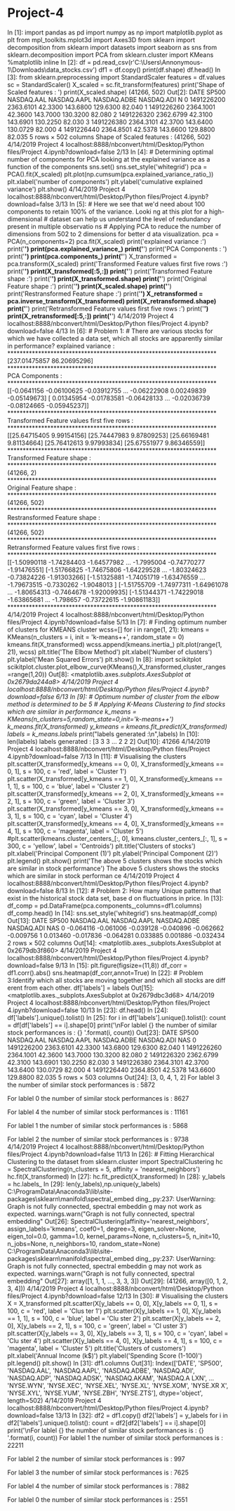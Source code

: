 # Project-4

In [1]: import pandas as pd import numpy as np import matplotlib.pyplot as plt from mpl_toolkits.mplot3d import Axes3D from sklearn import decomposition from sklearn import datasets import seaborn as sns from sklearn.decomposition import PCA from sklearn.cluster import KMeans %matplotlib inline 
In [2]: df = pd.read_csv(r'C:\Users\Annonymous-1\Downloads\data_stocks.csv') df1 = df.copy() print(df.shape) df.head() 
In [3]: from sklearn.preprocessing import StandardScaler features = df.values sc = StandardScaler() X_scaled = sc.fit_transform(features) print('Shape of Scaled features : ') print(X_scaled.shape) 
(41266, 502) Out[2]:
DATE SP500 NASDAQ.AAL NASDAQ.AAPL NASDAQ.ADBE NASDAQ.ADI N 0 1491226200 2363.6101 42.3300 143.6800 129.6300 82.040 1 1491226260 2364.1001 42.3600 143.7000 130.3200 82.080 2 1491226320 2362.6799 42.3100 143.6901 130.2250 82.030 3 1491226380 2364.3101 42.3700 143.6400 130.0729 82.000 4 1491226440 2364.8501 42.5378 143.6600 129.8800 82.035
5 rows × 502 columns
Shape of Scaled features :  (41266, 502) 
4/14/2019 Project 4
localhost:8888/nbconvert/html/Desktop/Python files/Project 4.ipynb?download=false 2/13
In [4]: # Determining optimal number of components for PCA looking at the explained variance as a function of the components sns.set() sns.set_style('whitegrid') pca = PCA().fit(X_scaled) plt.plot(np.cumsum(pca.explained_variance_ratio_)) plt.xlabel('number of components') plt.ylabel('cumulative explained variance') plt.show() 
4/14/2019 Project 4
localhost:8888/nbconvert/html/Desktop/Python files/Project 4.ipynb?download=false 3/13
In [5]: # Here we see that we'd need about 100 components to retain 100% of the variance. Looki ng at this plot for a high-dimensional  # dataset can help us understand the level of redundancy present in multiple observatio ns # Applying PCA to reduce the number of dimensions from 502 to 2 dimensions for better d ata visualization. pca = PCA(n_components=2) pca.fit(X_scaled) print('explained variance :') print('********************************************************************') print(pca.explained_variance_) print('********************************************************************') print('PCA Components : ') print('********************************************************************') print(pca.components_) print('********************************************************************') X_transformed = pca.transform(X_scaled) print('Transformed Feature values first five rows :') print('********************************************************************') print(X_transformed[:5,:]) print('********************************************************************') print('Transformed Feature shape :') print('********************************************************************') print(X_transformed.shape) print('********************************************************************') print('Original Feature shape :') print('********************************************************************') print(X_scaled.shape) print('********************************************************************') print('Restransformed Feature shape :') print('********************************************************************') X_retransformed = pca.inverse_transform(X_transformed) print(X_retransformed.shape) print('********************************************************************') print('Retransformed Feature values first five rows :') print('********************************************************************') print(X_retransformed[:5,:]) print('********************************************************************') 
4/14/2019 Project 4
localhost:8888/nbconvert/html/Desktop/Python files/Project 4.ipynb?download=false 4/13
In [6]: # Problem 1: # There are various stocks for which we have collected a data set, which all stocks are apparently similar in performance? 
explained variance : ******************************************************************** [237.01475857  86.20695296] ******************************************************************** PCA Components :  ******************************************************************** [[-0.0641156  -0.06100625 -0.03912755 ... -0.06222908  0.00249839   -0.05149673]  [ 0.01345954 -0.01783581 -0.06428133 ... -0.02036739 -0.08124665   -0.05945237]] ******************************************************************** Transformed Feature values first five rows : ******************************************************************** [[25.64715405  9.99154156]  [25.74447983  9.87809253]  [25.66169481  9.81134664]  [25.76412613  9.97993834]  [25.67551977  9.86346559]] ******************************************************************** Transformed Feature shape : ******************************************************************** (41266, 2) ******************************************************************** Original Feature shape : ******************************************************************** (41266, 502) ******************************************************************** Restransformed Feature shape : ******************************************************************** (41266, 502) ******************************************************************** Retransformed Feature values first five rows : ******************************************************************** [[-1.50990118 -1.74284403 -1.64577982 ... -1.7995004  -0.74770277   -1.91476551]  [-1.51766825 -1.74675806 -1.64229528 ... -1.80324623 -0.73824226   -1.91303266]  [-1.51325881 -1.74051719 -1.63476559 ... -1.79673515 -0.7330262   -1.9048013 ]  [-1.51755709 -1.74977311 -1.64961078 ... -1.80654313 -0.7464678   -1.92009935]  [-1.51344371 -1.74229018 -1.63865681 ... -1.798657   -0.73722615   -1.90861183]] ******************************************************************** 
4/14/2019 Project 4
localhost:8888/nbconvert/html/Desktop/Python files/Project 4.ipynb?download=false 5/13
In [7]: # Finding optimum number of clusters for KMEANS cluster 
wcss=[] for i in range(1, 21):    kmeans = KMeans(n_clusters = i, init = 'k-means++', random_state = 0)    kmeans.fit(X_transformed)    wcss.append(kmeans.inertia_) plt.plot(range(1, 21), wcss) plt.title('The Elbow Method') plt.xlabel('Number of clusters') plt.ylabel('Mean Squared Errors') plt.show() 
In [8]: import scikitplot scikitplot.cluster.plot_elbow_curve(KMeans(),X_transformed,cluster_ranges=range(1,20)) Out[8]: <matplotlib.axes._subplots.AxesSubplot at 0x2679da244a8>
4/14/2019 Project 4
localhost:8888/nbconvert/html/Desktop/Python files/Project 4.ipynb?download=false 6/13
In [9]: # Optimum number of cluster from the elbow method is determined to be 5 # Applying K-Means Clustering to find stocks which are similar in performance 
k_means = KMeans(n_clusters=5,random_state=0,init='k-means++') k_means.fit(X_transformed) y_kmeans = kmeans.fit_predict(X_transformed) labels = k_means.labels_ print("labels generated :\n",labels) 
In [10]: len(labels) 
labels generated :  [3 3 3 ... 2 2 2] 
Out[10]: 41266
4/14/2019 Project 4
localhost:8888/nbconvert/html/Desktop/Python files/Project 4.ipynb?download=false 7/13
In [11]: # Visualising the clusters 
plt.scatter(X_transformed[y_kmeans == 0, 0], X_transformed[y_kmeans == 0, 1], s = 100, c = 'red', label = 'Cluster 1') plt.scatter(X_transformed[y_kmeans == 1, 0], X_transformed[y_kmeans == 1, 1], s = 100, c = 'blue', label = 'Cluster 2') plt.scatter(X_transformed[y_kmeans == 2, 0], X_transformed[y_kmeans == 2, 1], s = 100, c = 'green', label = 'Cluster 3') plt.scatter(X_transformed[y_kmeans == 3, 0], X_transformed[y_kmeans == 3, 1], s = 100, c = 'cyan', label = 'Cluster 4') plt.scatter(X_transformed[y_kmeans == 4, 0], X_transformed[y_kmeans == 4, 1], s = 100, c = 'magenta', label = 'Cluster 5') #plt.scatter(kmeans.cluster_centers_[:, 0], kmeans.cluster_centers_[:, 1], s = 300, c = 'yellow', label = 'Centroids') plt.title('Clusters of stocks') plt.xlabel('Principal Component (1)') plt.ylabel('Principal Component (2)') plt.legend() plt.show() print('The above 5 clusters shows the stocks which are similar in stock performance') 
The above 5 clusters shows the stocks which are similar in stock performan ce 
4/14/2019 Project 4
localhost:8888/nbconvert/html/Desktop/Python files/Project 4.ipynb?download=false 8/13
In [12]: # Problem 2: How many Unique patterns that exist in the historical stock data set, base d on fluctuations in price. 
In [13]: df_comp = pd.DataFrame(pca.components_,columns=df1.columns) df_comp.head() 
In [14]: sns.set_style('whitegrid') sns.heatmap(df_comp) 
Out[13]:
DATE SP500 NASDAQ.AAL NASDAQ.AAPL NASDAQ.ADBE NASDAQ.ADI NAS 0 -0.064116 -0.061006 -0.039128 -0.040896 -0.062662 -0.009756 1 0.013460 -0.017836 -0.064281 0.033885 0.001886 -0.032434
2 rows × 502 columns
Out[14]: <matplotlib.axes._subplots.AxesSubplot at 0x2679db3f860>
4/14/2019 Project 4
localhost:8888/nbconvert/html/Desktop/Python files/Project 4.ipynb?download=false 9/13
In [15]: plt.figure(figsize=(11,8)) df_corr = df1.corr().abs() sns.heatmap(df_corr,annot=True) 
In [22]: # Problem 3:Identify which all stocks are moving together and which all stocks are diff erent from each other. 
df['labels'] = labels 
Out[15]: <matplotlib.axes._subplots.AxesSubplot at 0x2679dbc3d68>
4/14/2019 Project 4
localhost:8888/nbconvert/html/Desktop/Python files/Project 4.ipynb?download=false 10/13
In [23]: df.head() 
In [24]: df['labels'].unique().tolist() 
In [25]: for i in df['labels'].unique().tolist():    count = df[df['labels'] == i].shape[0]    print('\nFor lablel {} the number of similar stock performances is : {} '.format(i, count)) 
Out[23]:
DATE SP500 NASDAQ.AAL NASDAQ.AAPL NASDAQ.ADBE NASDAQ.ADI NAS 0 1491226200 2363.6101 42.3300 143.6800 129.6300 82.040 1 1491226260 2364.1001 42.3600 143.7000 130.3200 82.080 2 1491226320 2362.6799 42.3100 143.6901 130.2250 82.030 3 1491226380 2364.3101 42.3700 143.6400 130.0729 82.000 4 1491226440 2364.8501 42.5378 143.6600 129.8800 82.035
5 rows × 503 columns
Out[24]: [3, 0, 4, 1, 2]
For lablel 3 the number of similar stock performances is : 5872  
 
For lablel 0 the number of similar stock performances is : 8627  
 
For lablel 4 the number of similar stock performances is : 11161  
 
For lablel 1 the number of similar stock performances is : 5868  
 
For lablel 2 the number of similar stock performances is : 9738  
4/14/2019 Project 4
localhost:8888/nbconvert/html/Desktop/Python files/Project 4.ipynb?download=false 11/13
In [26]: # Fitting Hierarchical Clustering to the dataset from sklearn.cluster import SpectralClustering hc = SpectralClustering(n_clusters = 5, affinity = 'nearest_neighbors') hc.fit(X_transformed) 
In [27]: hc.fit_predict(X_transformed) 
In [28]: y_labels = hc.labels_ 
In [29]: len(y_labels),np.unique(y_labels) 
C:\ProgramData\Anaconda3\lib\site-packages\sklearn\manifold\spectral_embed ding_.py:237: UserWarning: Graph is not fully connected, spectral embeddin g may not work as expected.  warnings.warn("Graph is not fully connected, spectral embedding" Out[26]: SpectralClustering(affinity='nearest_neighbors', assign_labels='kmeans',           coef0=1, degree=3, eigen_solver=None, eigen_tol=0.0, gamma=1.0,           kernel_params=None, n_clusters=5, n_init=10, n_jobs=None,           n_neighbors=10, random_state=None)
C:\ProgramData\Anaconda3\lib\site-packages\sklearn\manifold\spectral_embed ding_.py:237: UserWarning: Graph is not fully connected, spectral embeddin g may not work as expected.  warnings.warn("Graph is not fully connected, spectral embedding" Out[27]: array([1, 1, 1, ..., 3, 3, 3])
Out[29]: (41266, array([0, 1, 2, 3, 4]))
4/14/2019 Project 4
localhost:8888/nbconvert/html/Desktop/Python files/Project 4.ipynb?download=false 12/13
In [30]: # Visualising the clusters X = X_transformed plt.scatter(X[y_labels == 0, 0], X[y_labels == 0, 1], s = 100, c = 'red', label = 'Clus ter 1') plt.scatter(X[y_labels == 1, 0], X[y_labels == 1, 1], s = 100, c = 'blue', label = 'Clu ster 2') plt.scatter(X[y_labels == 2, 0], X[y_labels == 2, 1], s = 100, c = 'green', label = 'Cl uster 3') plt.scatter(X[y_labels == 3, 0], X[y_labels == 3, 1], s = 100, c = 'cyan', label = 'Clu ster 4') plt.scatter(X[y_labels == 4, 0], X[y_labels == 4, 1], s = 100, c = 'magenta', label = 'Cluster 5') plt.title('Clusters of customers') plt.xlabel('Annual Income (k$)') plt.ylabel('Spending Score (1-100)') plt.legend() plt.show() 
In [31]: df1.columns Out[31]: Index(['DATE', 'SP500', 'NASDAQ.AAL', 'NASDAQ.AAPL', 'NASDAQ.ADBE',       'NASDAQ.ADI', 'NASDAQ.ADP', 'NASDAQ.ADSK', 'NASDAQ.AKAM', 'NASDAQ.A LXN',       ...       'NYSE.WYN', 'NYSE.XEC', 'NYSE.XEL', 'NYSE.XL', 'NYSE.XOM', 'NYSE.XR X',       'NYSE.XYL', 'NYSE.YUM', 'NYSE.ZBH', 'NYSE.ZTS'],      dtype='object', length=502)
4/14/2019 Project 4
localhost:8888/nbconvert/html/Desktop/Python files/Project 4.ipynb?download=false 13/13
In [32]: df2 = df1.copy() df2['labels'] = y_labels for i in df2['labels'].unique().tolist():    count = df2[df2['labels'] == i].shape[0]    print('\nFor lablel {} the number of similar stock performances is : {} '.format(i, count)) For lablel 1 the number of similar stock performances is : 22211  
 
For lablel 2 the number of similar stock performances is : 997  
 
For lablel 3 the number of similar stock performances is : 7625  
 
For lablel 4 the number of similar stock performances is : 7882  
 
For lablel 0 the number of similar stock performances is : 2551 
